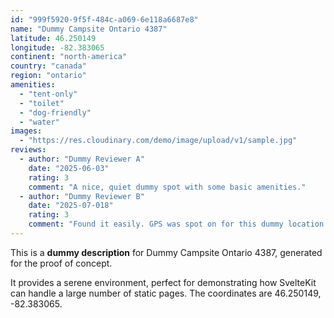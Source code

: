 ```yaml
---
id: "999f5920-9f5f-484c-a069-6e118a6687e8"
name: "Dummy Campsite Ontario 4387"
latitude: 46.250149
longitude: -82.383065
continent: "north-america"
country: "canada"
region: "ontario"
amenities:
  - "tent-only"
  - "toilet"
  - "dog-friendly"
  - "water"
images:
  - "https://res.cloudinary.com/demo/image/upload/v1/sample.jpg"
reviews:
  - author: "Dummy Reviewer A"
    date: "2025-06-03"
    rating: 3
    comment: "A nice, quiet dummy spot with some basic amenities."
  - author: "Dummy Reviewer B"
    date: "2025-07-018"
    rating: 3
    comment: "Found it easily. GPS was spot on for this dummy location."
---
```


This is a **dummy description** for Dummy Campsite Ontario 4387, generated for the proof of concept.

It provides a serene environment, perfect for demonstrating how SvelteKit can handle a large number of static pages. The coordinates are 46.250149, -82.383065.
